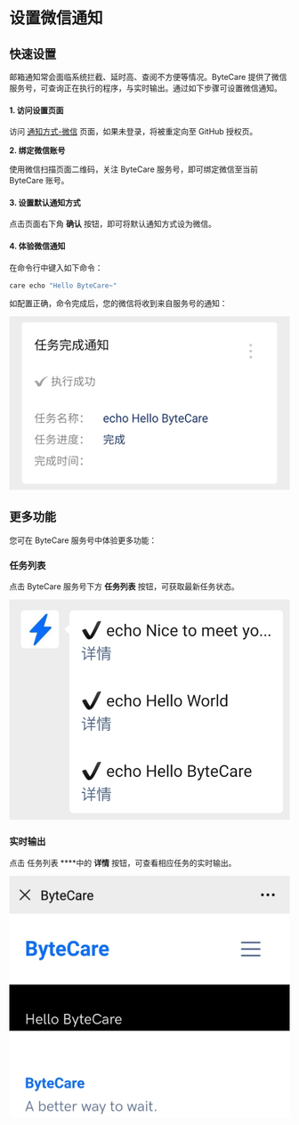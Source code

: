 # 设置微信通知

## 快速设置

邮箱通知常会面临系统拦截、延时高、查阅不方便等情况。ByteCare 提供了微信服务号，可查询正在执行的程序，与实时输出。通过如下步骤可设置微信通知。

#### 1. 访问设置页面

访问 [通知方式-微信](https://www.bytecare.xyz/channel-wechat.html) 页面，如果未登录，将被重定向至 GitHub 授权页。

**2. 绑定微信账号**

使用微信扫描页面二维码，关注 ByteCare 服务号，即可绑定微信至当前 ByteCare 账号。

#### 3. **设置默认通知方式**

点击页面右下角 **确认** 按钮，即可将默认通知方式设为微信。

#### 4. 体验微信通知

在命令行中键入如下命令：

```bash
care echo "Hello ByteCare~"
```

如配置正确，命令完成后，您的微信将收到来自服务号的通知：

![&#x4EFB;&#x52A1;&#x5B8C;&#x6210;&#x901A;&#x77E5;](../.gitbook/assets/1514589107.jpg)

## 更多功能

您可在 ByteCare 服务号中体验更多功能：

### **任务列表**

点击 ByteCare 服务号下方 **任务列表** 按钮，可获取最新任务状态。

![&#x4EFB;&#x52A1;&#x5217;&#x8868;](../.gitbook/assets/2091723357.jpg)

### **实时输出**

点击 任务列表 ****中的 **详情** 按钮，可查看相应任务的实时输出。

![&#x4EFB;&#x52A1;&#x5B9E;&#x65F6;&#x8F93;&#x51FA;](../.gitbook/assets/758267183.jpg)





